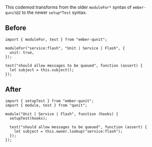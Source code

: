 This codemod transforms from the older `moduleFor*` syntax of `ember-qunit@2` to the newer `setup*Test` syntax.

## Before

```tsx
import { moduleFor, test } from "ember-qunit";

moduleFor("service:flash", "Unit | Service | Flash", {
  unit: true,
});

test("should allow messages to be queued", function (assert) {
  let subject = this.subject();
});
```

## After

```tsx
import { setupTest } from "ember-qunit";
import { module, test } from "qunit";

module("Unit | Service | Flash", function (hooks) {
  setupTest(hooks);

  test("should allow messages to be queued", function (assert) {
    let subject = this.owner.lookup("service:flash");
  });
});
```
